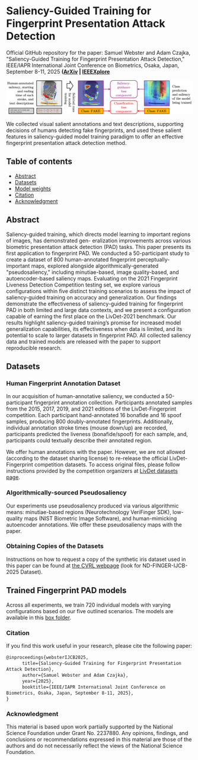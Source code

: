 # Saliency-Guided Training for Fingerprint Presentation Attack Detection

Official GitHub repository for the paper: Samuel Webster and Adam Czajka, "Saliency-Guided Training for Fingerprint Presentation Attack Detection," IEEE/IAPR International Joint Conference on Biometrics, Osaka, Japan, September 8-11, 2025 **([ArXiv](https://www.arxiv.org/abs/2505.02176) | [IEEEXplore](https://ieeexplore.ieee.org/)**

![Paper teaser graphic](teaser.jpg)

We collected visual salient annotations and text descriptions, supporting decisions of humans detecting fake fingerprints, and used these salient features in saliency-guided model training paradigm to offer an effective fingerprint presentation attack detection method.

## Table of contents
* [Abstract](#abstract)
* [Datasets](#datasets)
* [Model weights](#weights)
* [Citation](#citation)
* [Acknowledgment](#acknowledgment)

<a name="abstract"/></a>
## Abstract

Saliency-guided training, which directs model learning to important regions of images, has demonstrated gen- eralization improvements across various biometric presentation attack detection (PAD) tasks. This paper presents its first application to fingerprint PAD. We conducted a 50-participant study to create a dataset of 800 human-annotated fingerprint perceptually-important maps, explored alongside algorithmically-generated "pseudosaliency," including minutiae-based, image quality-based, and autoencoder-based saliency maps. Evaluating on the 2021 Fingerprint Liveness Detection Competition testing set, we explore various configurations within five distinct training scenarios to assess the impact of saliency-guided training on accuracy and generalization. Our findings demonstrate the effectiveness of saliency-guided training for fingerprint PAD in both limited and large data contexts, and we present a configuration capable of earning the first place on the LivDet-2021 benchmark. Our results highlight saliency-guided training’s promise for increased model generalization capabilities, its effectiveness when data is limited, and its potential to scale to larger datasets in fingerprint PAD. All collected saliency data and trained models are released with the paper to support reproducible research.

<a name="datasets"/></a>
## Datasets

### Human Fingerprint Annotation Dataset

In our acquisition of human-annotative saliency, we conducted a 50-participant fingerprint annotation collection. Participants annotated samples from the 2015, 2017, 2019, and 2021 editions of the LivDet-Fingerprint competition. Each participant hand-annotated 16 bonafide and 16 spoof samples, producing 800 doubly-annotated fingerprints. Additionally, individual annotation stroke times (mouse down/up) are recorded, participants predicted the liveness (bonafide/spoof) for each sample, and, participants could textually describe their annotated region. 

We offer human annotations with the paper. However, we are not allowed (according to the dataset sharing license) to re-release the official LivDet-Fingerprint competition datasets. To access original files, please follow instructions provided by the competition organizers at [LivDet datasets page](https://livdet.org/registration.php).

### Algorithmically-sourced Pseudosaliency

Our experiments use pseudosaliency produced via various algorithmic means: minutiae-based regions (Neurotechnology VeriFinger SDK), low-quality maps (NIST Biometric Image Software), and human-mimicking autoencoder annotations. We offer these pseudosaliency maps with the paper.

### Obtaining Copies of the Datasets

Instructions on how to request a copy of the synthetic iris dataset used in this paper can be found at [the CVRL webpage](https://cvrl.nd.edu/projects/data/) (look for ND-FINGER-IJCB-2025 Dataset).

<a name="weights"/></a>
## Trained Fingerprint PAD models

Across all experiments, we train 720 individual models with varying configurations based on our five outlined scenarios. The models are available in this [box folder]().

<a name="citation"/></a>
### Citation

If you find this work useful in your research, please cite the following paper:
```
@inproceedings{websterIJCB2025,
      title={Saliency-Guided Training for Fingerprint Presentation Attack Detection}, 
      author={Samuel Webster and Adam Czajka},
      year={2025},
      booktitle={IEEE/IAPR International Joint Conference on Biometrics, Osaka, Japan, September 8-11, 2025},
}
```

<a name="acknowledgment"/></a>
### Acknowledgment
This material is based upon work partially supported by the National Science Foundation under Grant No. 2237880. Any opinions, findings, and conclusions
or recommendations expressed in this material are those of the authors and do not necessarily reflect the views of the National Science Foundation.
